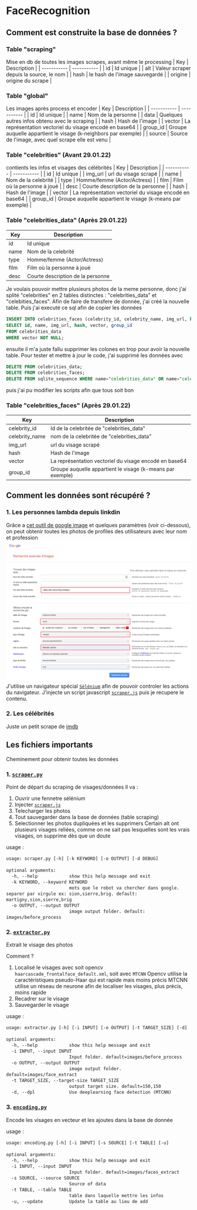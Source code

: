 # FaceRecognition

## Comment est construite la base de données ?
### Table "scraping"
Mise en db de toutes les images scrapes, avant même le processing
| Key | Description |
| ----------- | ----------- |
| id | Id unique |
| alt | Valeur scraper depuis la source, le nom |
| hash | le hash de l'image sauvegardé |
| origine | origine du scrape |

### Table "global"
Les images après process et encoder
| Key | Description |
| ----------- | ----------- |
| id | Id unique |
| name | Nom de la personne |
| data | Quelques autres infos obtenu avec le scraping |
| hash | Hash de l'image |
| vector | La représentation vectoriel du visage encodé en base64 |
| group_id | Groupe auquelle appartient le visage (k-neighbors par exemple) |
| source | Source de l'image, avec quel scrape elle est venu |

### Table "celebrities" (Avant 29.01.22)
contients les infos et visages des célébrités
| Key | Description |
| ----------- | ----------- |
| id | Id unique |
| img_url | url du visage scrapé |
| name | Nom de la celebrité |
| type | Homme/femme (Actor/Actress) |
| film | Film où la personne à joué |
| desc | Courte description de la personne |
| hash | Hash de l'image |
| vector | La représentation vectoriel du visage encodé en base64 |
| group_id | Groupe auquelle appartient le visage (k-means par exemple) |

### Table "celebrities_data" (Après 29.01.22)
| Key | Description |
| ----------- | ----------- |
| id | Id unique |
| name | Nom de la celebrité |
| type | Homme/femme (Actor/Actress) |
| film | Film où la personne à joué |
| desc | Courte description de la personne |

Je voulais pouvoir mettre plusieurs photos de la meme personne, donc j'ai splité "celebrities" en 2 tables distinctes : "celebrities_data" et "celebities_faces".
Afin de faire de transfere de donnée, j'ai créé la nouvelle table. Puis j'ai executé ce sql afin de copier les données 
```sql
INSERT INTO celebrities_faces (celebrity_id, celebrity_name, img_url, hash, vector, group_id)
SELECT id, name, img_url, hash, vector, group_id
FROM celebrities_data
WHERE vector NOT NULL;
```
ensuite il m'a juste fallu supprimer les colones en trop pour avoir la nouvelle table.
Pour tester et mettre à jour le code, j'ai supprimé les données avec
```sql
DELETE FROM celebrities_data;
DELETE FROM celebrities_faces;
DELETE FROM sqlite_sequence WHERE name="celebrities_data" OR name="celebrities_faces"
```
puis j'ai pu modifier les scripts afin que tous soit bon

### Table "celebrities_faces" (Après 29.01.22)
| Key | Description |
| ----------- | ----------- |
| celebrity_id | Id de la celebritée de "celebrities_data" |
| celebrity_name | nom de la celebritée de "celebrities_data" |
| img_url | url du visage scrapé |
| hash | Hash de l'image |
| vector | La représentation vectoriel du visage encodé en base64 |
| group_id | Groupe auquelle appartient le visage (k-means par exemple) |


## Comment les données sont récupéré ? 
### 1. Les personnes lambda depuis linkdin
Grâce a [cet outil de google image](https://www.google.com/advanced_image_search) et quelques paramètres (voir ci-dessous), on peut obtenir toutes les photos de profiles des utilisateurs avec leur nom et profession
![alt text](github_images/google_images_search.png)
J'utilise un navigateur spécial [` Sélénium `](https://www.selenium.dev/documentation/webdriver/) afin de pouvoir controler les actions du navigateur.
J'injecte un script javascript [`scraper.js`](scraper.js) puis je recupere le contenu.

### 2. Les célébrités
Juste un petit scrape de [imdb](https://www.imdb.com/search/name)

## Les fichiers importants
Cheminement pour obtenir toutes les données

### 1. [`scraper.py`](scraper.py)
Point de départ du scraping de visages/données
Il va :
1. Ouvrir une fennetre sélénium
2. Injecter [`scraper.js`](scraper.js)
3. Telecharger les photos
4. Tout sauvegarder dans la base de données (table scraping)
5. Selectionner les photos dupliquées et les supprimers
    Certain alt ont plusieurs visages reliées, comme on ne sait pas lesquelles sont les vrais visages, on supprime dès que un doute

usage :
```
usage: scraper.py [-h] [-k KEYWORD] [-o OUTPUT] [-d DEBUG]    

optional arguments:
  -h, --help            show this help message and exit
  -k KEYWORD, --keyword KEYWORD
                        mots que le robot va chercher dans google. separer par virgule ex: sion,sierre,brig. default: martigny,sion,sierre,brig
  -o OUTPUT, --output OUTPUT
                        image output folder. default: images/before_process
```

### 2. [`extractor.py`](extractor.py)
Extrait le visage des photos

Comment ?
1. Localisé le visages avec soit opencv `haarcascade_frontalface_default.xml`, soit avec `MTCNN`
   Opencv utilise la caractéristiques pseudo-Haar qui est rapide mais moins précis
   MTCNN utilise un réseau de neurone afin de localiser les visages, plus précis, moins rapide
2. Recadrer sur le visage
3. Sauvegarder le visage

usage : 
```
usage: extractor.py [-h] [-i INPUT] [-o OUTPUT] [-t TARGET_SIZE] [-d]   

optional arguments:
  -h, --help            show this help message and exit
  -i INPUT, --input INPUT
                        Input folder. default=images/before_process     
  -o OUTPUT, --output OUTPUT
                        image output folder. default=images/face_extract
  -t TARGET_SIZE, --target-size TARGET_SIZE
                        output target size. default=150,150
  -d, --dpl             Use deeplearning face detection (MTCNN)
```

### 3. [`encoding.py`](encoding.py)
Encode les visages en vecteur et les ajoutes dans la base de donnée

usage : 
```
usage: encoding.py [-h] [-i INPUT] [-s SOURCE] [-t TABLE] [-u]    

optional arguments:
  -h, --help            show this help message and exit
  -i INPUT, --input INPUT
                        Input folder. default=images/faces_extract
  -s SOURCE, --source SOURCE
                        Source of data
  -t TABLE, --table TABLE
                        table dans laquelle mettre les infos      
  -u, --update          Update la table au lieu de add
```